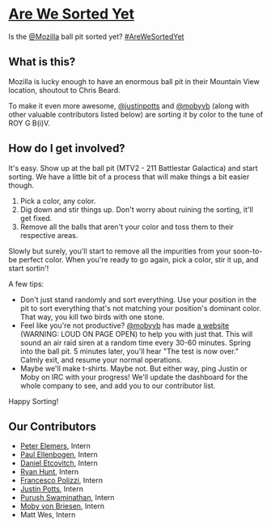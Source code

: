 [Are We Sorted Yet](https://justinpotts.github.io/arewesortedyet)
========
Is the [@Mozilla](https://github.com/mozilla) ball pit sorted yet? [#AreWeSortedYet](https://www.instagram.com/explore/tags/arewesortedyet/)

## What is this?
Mozilla is lucky enough to have an enormous ball pit in their Mountain View location, shoutout to Chris Beard.

To make it even more awesome, [@justinpotts](https://github.com/justinpotts) and [@mobyvb](https://github.com/mobyvb) (along with other valuable contributors listed below) are sorting it by color to the tune of ROY G B(i)V.

## How do I get involved?
It's easy. Show up at the ball pit (MTV2 - 211 Battlestar Galactica) and start sorting. We have a little bit of a process that will make things a bit easier though. 

1. Pick a color, any color.
2. Dig down and stir things up. Don't worry about ruining the sorting, it'll get fixed.
3. Remove all the balls that aren't your color and toss them to their respective areas.

Slowly but surely, you'll start to remove all the impurities from your soon-to-be perfect color. When you're ready to go again, pick a color, stir it up, and start sortin'!

A few tips:
- Don't just stand randomly and sort everything. Use your position in the pit to sort everything that's not matching your position's dominant color. That way, you kill two birds with one stone.
- Feel like you're not productive? [@mobyvb](https://github.com/mobyvb) has made [a website](http://mobyvb.com/ball-pit-sorting) (WARNING: LOUD ON PAGE OPEN) to help you with just that. This will sound an air raid siren at a random time every 30-60 minutes. Spring into the ball pit. 5 minutes later, you'll hear "The test is now over." Calmly exit, and resume your normal operations.
- Maybe we'll make t-shirts. Maybe not. But either way, ping Justin or Moby on IRC with your progress! We'll update the dashboard for the whole company to see, and add you to our contributor list.

Happy Sorting!

## Our Contributors
- [Peter Elemers](https://github.com/pelmers), Intern
- [Paul Ellenbogen](https://github.com/paul-e), Intern
- [Daniel Etcovitch](https://github.com/DanielEtcovitch), Intern
- [Ryan Hunt](https://github.com/rlhunt), Intern
- [Francesco Polizzi](https://github.com/FrancescoSTL), Intern
- [Justin Potts](https://github.com/justinpotts), Intern
- [Purush Swaminathan](https://github.com/purukaushik), Intern
- [Moby von Briesen](https://github.com/mobyvb), Intern
- Matt Wes, Intern
